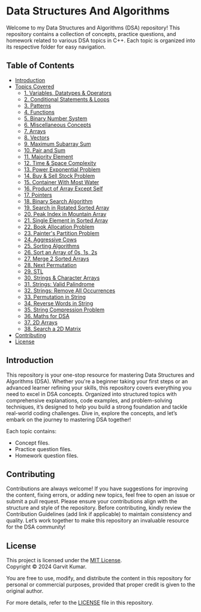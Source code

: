 # Data Structures And Algorithms

Welcome to my Data Structures and Algorithms (DSA) repository! This repository contains a collection of concepts, practice questions, and homework related to various DSA topics in C++. Each topic is organized into its respective folder for easy navigation.

## Table of Contents

- [Introduction](#introduction)
- [Topics Covered](#topics-covered)
  - [1. Variables, Datatypes & Operators](Docs/README1.md)
  - [2. Conditional Statements & Loops](Docs/README2.md)
  - [3. Patterns](Docs/README3.md)
  - [4. Functions](Docs/README4.md)
  - [5. Binary Number System](Docs/README5.md)
  - [6. Miscellaneous Concepts](Docs/README6.md)
  - [7. Arrays](Docs/README7.md)
  - [8. Vectors](Docs/README8.md)
  - [9. Maximum Subarray Sum](Docs/README9.md)
  - [10. Pair and Sum](Docs/README10.md)
  - [11. Majority Element](Docs/README11.md)
  - [12. Time & Space Complexity](Docs/README12.md)
  - [13. Power Exponential Problem](Docs/README13.md)
  - [14. Buy & Sell Stock Problem](Docs/README14.md)
  - [15. Container With Most Water](Docs/README15.md)
  - [16. Product of Array Except Self](Docs/README16.md)
  - [17. Pointers](Docs/README17.md)
  - [18. Binary Search Algorithm](Docs/README18.md)
  - [19. Search in Rotated Sorted Array](Docs/README19.md)
  - [20. Peak Index in Mountain Array](Docs/README20.md)
  - [21. Single Element in Sorted Array](Docs/README21.md)
  - [22. Book Allocation Problem](Docs/README22.md)
  - [23. Painter's Partition Problem](Docs/README23.md)
  - [24. Aggressive Cows](Docs/README24.md)
  - [25. Sorting Algorithms](Docs/README25.md)
  - [26. Sort an Array of 0s, 1s, 2s](Docs/README26.md)
  - [27. Merge 2 Sorted Arrays](Docs/README27.md)
  - [28. Next Permutation](Docs/README28.md)
  - [29. STL](Docs/README29.md)
  - [30. Strings & Character Arrays](Docs/README30.md)
  - [31. Strings: Valid Palindrome](Docs/README31.md)
  - [32. Strings: Remove All Occurrences](Docs/README32.md)
  - [33. Permutation in String](Docs/README33.md)
  - [34. Reverse Words in String](Docs/README34.md)
  - [35. String Compression Problem](Docs/README35.md)
  - [36. Maths for DSA](Docs/README36.md)
  - [37. 2D Arrays](Docs/README37.md)
  - [38. Search a 2D Matrix](/Docs/)
- [Contributing](Docs/Contributing.md)
- [License](#license)

## Introduction

This repository is your one-stop resource for mastering Data Structures and Algorithms (DSA). Whether you're a beginner taking your first steps or an advanced learner refining your skills, this repository covers everything you need to excel in DSA concepts. Organized into structured topics with comprehensive explanations, code examples, and problem-solving techniques, it’s designed to help you build a strong foundation and tackle real-world coding challenges. Dive in, explore the concepts, and let’s embark on the journey to mastering DSA together!

Each topic contains:
- Concept files.
- Practice question files.
- Homework question files.

## Contributing

Contributions are always welcome! If you have suggestions for improving the content, fixing errors, or adding new topics, feel free to open an issue or submit a pull request. Please ensure your contributions align with the structure and style of the repository.
Before contributing, kindly review the Contribution Guidelines (add link if applicable) to maintain consistency and quality. Let’s work together to make this repository an invaluable resource for the DSA community!

## License

This project is licensed under the [MIT License](Docs/LICENSE.md).  
Copyright © 2024 Garvit Kumar.

You are free to use, modify, and distribute the content in this repository for personal or commercial purposes, provided that proper credit is given to the original author.  

For more details, refer to the [LICENSE](Docs/LICENSE.md) file in this repository.


